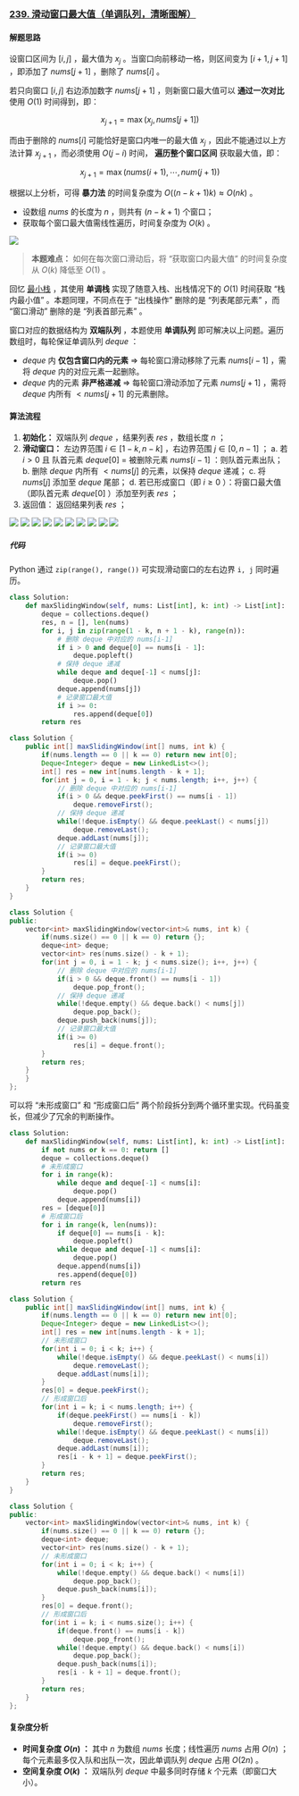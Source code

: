 ### [239. 滑动窗口最大值（单调队列，清晰图解）](https://leetcode.cn/problems/sliding-window-maximum/solutions/2361228/239-hua-dong-chuang-kou-zui-da-zhi-dan-d-u6h0/)

#### 解题思路

设窗口区间为 $[i, j]$ ，最大值为 $x_j$ 。当窗口向前移动一格，则区间变为 $[i+1,j+1]$ ，即添加了 $nums[j + 1]$ ，删除了 $nums[i]$ 。

若只向窗口 $[i, j]$ 右边添加数字 $nums[j + 1]$ ，则新窗口最大值可以 **通过一次对比** 使用 $O(1)$ 时间得到，即：

$$x_{j+1} = \max(x_{j}, nums[j + 1])$$

而由于删除的 $nums[i]$ 可能恰好是窗口内唯一的最大值 $x_j$ ，因此不能通过以上方法计算 $x_{j+1}$ ，而必须使用 $O(j-i)$ 时间， **遍历整个窗口区间** 获取最大值，即：

$$x_{j+1} = \max(nums(i+1), \cdots , num(j+1))$$

根据以上分析，可得 **暴力法** 的时间复杂度为 $O((n-k+1)k) \approx O(nk)$ 。

- 设数组 $nums$ 的长度为 $n$ ，则共有 $(n-k+1)$ 个窗口；
- 获取每个窗口最大值需线性遍历，时间复杂度为 $O(k)$ 。

![](./assets/img/Solution0239_oth_01.png)

> **本题难点：** 如何在每次窗口滑动后，将 “获取窗口内最大值” 的时间复杂度从 $O(k)$ 降低至 $O(1)$ 。

回忆 [最小栈](https://leetcode.cn/problems/min-stack/) ，其使用 **单调栈** 实现了随意入栈、出栈情况下的 $O(1)$ 时间获取 “栈内最小值” 。本题同理，不同点在于 “出栈操作” 删除的是 “列表尾部元素” ，而 “窗口滑动” 删除的是 “列表首部元素” 。

窗口对应的数据结构为 **双端队列** ，本题使用 **单调队列** 即可解决以上问题。遍历数组时，每轮保证单调队列 $deque$ ：

- $deque$ 内 **仅包含窗口内的元素** $\Rightarrow$ 每轮窗口滑动移除了元素 $nums[i - 1]$ ，需将 $deque$ 内的对应元素一起删除。
- $deque$ 内的元素 **非严格递减** $\Rightarrow$ 每轮窗口滑动添加了元素 $nums[j + 1]$ ，需将 $deque$ 内所有 $< nums[j + 1]$ 的元素删除。

#### 算法流程

1. **初始化：** 双端队列 $deque$ ，结果列表 $res$ ，数组长度 $n$ ；
1. **滑动窗口：** 左边界范围 $i \in [1 - k, n - k]$ ，右边界范围 $j \in [0, n - 1]$ ；
    a. 若 $i > 0$ 且 队首元素 $deque[0]$ $=$ 被删除元素 $nums[i - 1]$ ：则队首元素出队；
    b. 删除 $deque$ 内所有 $< nums[j]$ 的元素，以保持 $deque$ 递减；
    c. 将 $nums[j]$ 添加至 $deque$ 尾部；
    d. 若已形成窗口（即 $i \geq 0$ ）：将窗口最大值（即队首元素 $deque[0]$ ）添加至列表 $res$ ；
1. 返回值： 返回结果列表 $res$ ；

![](./assets/img/Solution0239_oth_02.png)
![](./assets/img/Solution0239_oth_03.png)
![](./assets/img/Solution0239_oth_04.png)
![](./assets/img/Solution0239_oth_05.png)
![](./assets/img/Solution0239_oth_06.png)
![](./assets/img/Solution0239_oth_07.png)
![](./assets/img/Solution0239_oth_08.png)
![](./assets/img/Solution0239_oth_09.png)
![](./assets/img/Solution0239_oth_10.png)
![](./assets/img/Solution0239_oth_11.png)

##### 代码

Python 通过 `zip(range(), range())` 可实现滑动窗口的左右边界 `i, j` 同时遍历。

```python
class Solution:
    def maxSlidingWindow(self, nums: List[int], k: int) -> List[int]:
        deque = collections.deque()
        res, n = [], len(nums)
        for i, j in zip(range(1 - k, n + 1 - k), range(n)):
            # 删除 deque 中对应的 nums[i-1]
            if i > 0 and deque[0] == nums[i - 1]:
                deque.popleft()
            # 保持 deque 递减
            while deque and deque[-1] < nums[j]:
                deque.pop()
            deque.append(nums[j])
            # 记录窗口最大值
            if i >= 0:
                res.append(deque[0])
        return res
```

```java
class Solution {
    public int[] maxSlidingWindow(int[] nums, int k) {
        if(nums.length == 0 || k == 0) return new int[0];
        Deque<Integer> deque = new LinkedList<>();
        int[] res = new int[nums.length - k + 1];
        for(int j = 0, i = 1 - k; j < nums.length; i++, j++) {
            // 删除 deque 中对应的 nums[i-1]
            if(i > 0 && deque.peekFirst() == nums[i - 1])
                deque.removeFirst();
            // 保持 deque 递减
            while(!deque.isEmpty() && deque.peekLast() < nums[j])
                deque.removeLast();
            deque.addLast(nums[j]);
            // 记录窗口最大值
            if(i >= 0)
                res[i] = deque.peekFirst();
        }
        return res;
    }
}
```

```c++
class Solution {
public:
    vector<int> maxSlidingWindow(vector<int>& nums, int k) {
        if(nums.size() == 0 || k == 0) return {};
        deque<int> deque;
        vector<int> res(nums.size() - k + 1);
        for(int j = 0, i = 1 - k; j < nums.size(); i++, j++) {
            // 删除 deque 中对应的 nums[i-1]
            if(i > 0 && deque.front() == nums[i - 1])
                deque.pop_front();
            // 保持 deque 递减
            while(!deque.empty() && deque.back() < nums[j])
                deque.pop_back();
            deque.push_back(nums[j]);
            // 记录窗口最大值
            if(i >= 0)
                res[i] = deque.front();
        }
        return res;
    }
    }
};
```

可以将 “未形成窗口” 和 “形成窗口后” 两个阶段拆分到两个循环里实现。代码虽变长，但减少了冗余的判断操作。

```python
class Solution:
    def maxSlidingWindow(self, nums: List[int], k: int) -> List[int]:
        if not nums or k == 0: return []
        deque = collections.deque()
        # 未形成窗口
        for i in range(k):
            while deque and deque[-1] < nums[i]:
                deque.pop()
            deque.append(nums[i])
        res = [deque[0]]
        # 形成窗口后
        for i in range(k, len(nums)):
            if deque[0] == nums[i - k]:
                deque.popleft()
            while deque and deque[-1] < nums[i]:
                deque.pop()
            deque.append(nums[i])
            res.append(deque[0])
        return res
```

```java
class Solution {
    public int[] maxSlidingWindow(int[] nums, int k) {
        if(nums.length == 0 || k == 0) return new int[0];
        Deque<Integer> deque = new LinkedList<>();
        int[] res = new int[nums.length - k + 1];
        // 未形成窗口
        for(int i = 0; i < k; i++) {
            while(!deque.isEmpty() && deque.peekLast() < nums[i])
                deque.removeLast();
            deque.addLast(nums[i]);
        }
        res[0] = deque.peekFirst();
        // 形成窗口后
        for(int i = k; i < nums.length; i++) {
            if(deque.peekFirst() == nums[i - k])
                deque.removeFirst();
            while(!deque.isEmpty() && deque.peekLast() < nums[i])
                deque.removeLast();
            deque.addLast(nums[i]);
            res[i - k + 1] = deque.peekFirst();
        }
        return res;
    }
}
```

```c++
class Solution {
public:
    vector<int> maxSlidingWindow(vector<int>& nums, int k) {
        if(nums.size() == 0 || k == 0) return {};
        deque<int> deque;
        vector<int> res(nums.size() - k + 1);
        // 未形成窗口
        for(int i = 0; i < k; i++) {
            while(!deque.empty() && deque.back() < nums[i])
                deque.pop_back();
            deque.push_back(nums[i]);
        }
        res[0] = deque.front();
        // 形成窗口后
        for(int i = k; i < nums.size(); i++) {
            if(deque.front() == nums[i - k])
                deque.pop_front();
            while(!deque.empty() && deque.back() < nums[i])
                deque.pop_back();
            deque.push_back(nums[i]);
            res[i - k + 1] = deque.front();
        }
        return res;
    }
};
```

#### 复杂度分析

- **时间复杂度 $O(n)$ ：** 其中 $n$ 为数组 $nums$ 长度；线性遍历 $nums$ 占用 $O(n)$ ；每个元素最多仅入队和出队一次，因此单调队列 $deque$ 占用 $O(2n)$ 。
- **空间复杂度 $O(k)$ ：** 双端队列 $deque$ 中最多同时存储 $k$ 个元素（即窗口大小）。
